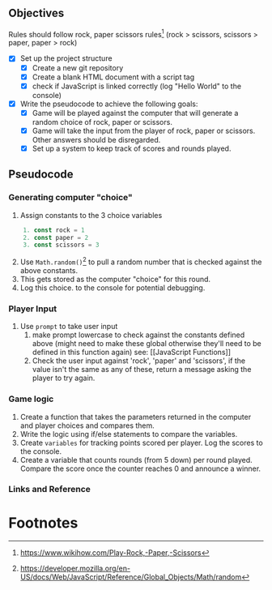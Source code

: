 
## Objectives
Rules should follow rock, paper scissors rules[^1] (rock > scissors, scissors > paper, paper > rock)
- [x] Set up the project structure
	- [x] Create a new git repository
	- [x] Create a blank HTML document with a script tag
	- [x] check if JavaScript is linked correctly (log "Hello World" to the console)
- [x] Write the pseudocode to achieve the following goals:
	- [x] Game will be played against the computer that will generate a random choice of rock, paper or scissors.
	- [x] Game will take the input from the player of rock, paper or scissors. Other answers should be disregarded.
	- [x] Set up a system to keep track of scores and rounds played.

## Pseudocode

### Generating computer "choice"
1. Assign constants to the 3 choice variables
```js
	1. const rock = 1
	2. const paper = 2
	3. const scissors = 3
```
2. Use `Math.random()`[^2] to pull a random number that is checked against the above constants.
3. This gets stored as the computer "choice" for this round.
4. Log this choice. to the console for potential debugging.

### Player Input
1. Use `prompt` to take user input
	1. make prompt lowercase to check against the constants defined above (might need to make these global otherwise they'll need to be defined in this function again) see: [[JavaScript Functions]]
	2. Check the user input against 'rock', 'paper' and 'scissors', if the value isn't the same as any of these, return a message asking the player to try again.

### Game logic
1. Create a function that takes the parameters returned in the computer and player choices and compares them.
2. Write the logic using if/else statements to compare the variables. 
4. Create `variables` for tracking points scored per player. Log the scores to the console.
5. Create a variable that counts rounds (from 5 down) per round played. Compare the score once the counter reaches 0 and announce a winner.

### Links and Reference

# Footnotes

[^1]: https://www.wikihow.com/Play-Rock,-Paper,-Scissors
[^2]: https://developer.mozilla.org/en-US/docs/Web/JavaScript/Reference/Global_Objects/Math/random